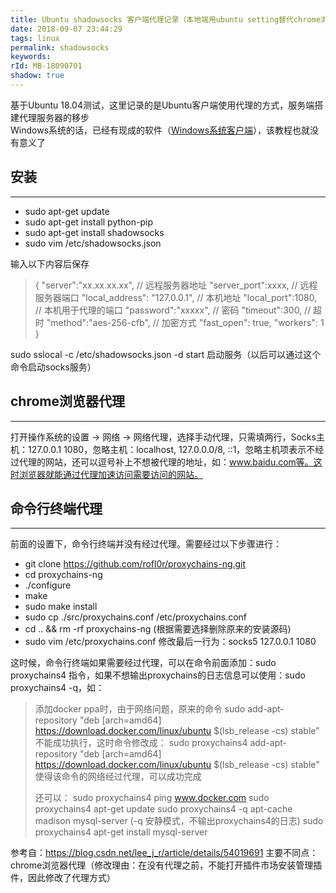 ```yaml
---
title: Ubuntu shadowsocks 客户端代理记录（本地端用ubuntu setting替代chrome浏览器插件）
date: 2018-09-07 23:44:29
tags: linux
permalink: shadowsocks
keywords: 
rId: MB-18090701
shadow: true
---
```


基于Ubuntu 18.04测试，这里记录的是Ubuntu客户端使用代理的方式，服务端搭建代理服务器的移步  
Windows系统的话，已经有现成的软件（[Windows系统客户端](https://raw.githubusercontent.com/Uetty/uetty.github.io/master/blog/影梭Win.zip)），该教程也就没有意义了  

## 安装
-----------

* sudo apt-get update
* sudo apt-get install python-pip
* sudo apt-get install shadowsocks
* sudo vim /etc/shadowsocks.json

输入以下内容后保存

>
> {
>     "server":"xx.xx.xx.xx", // 远程服务器地址
>     "server_port":xxxx, // 远程服务器端口
>     "local_address": "127.0.0.1", // 本机地址
>     "local_port":1080, // 本机用于代理的端口
>     "password":"xxxxx", // 密码
>     "timeout":300, // 超时
>     "method":"aes-256-cfb", // 加密方式
>     "fast_open": true,
>     "workers": 1
> }

sudo sslocal -c /etc/shadowsocks.json -d start      启动服务（以后可以通过这个命令启动socks服务）

## chrome浏览器代理
-----------

打开操作系统的设置 -> 网络 -> 网络代理，选择手动代理，只需填两行，Socks主机：127.0.0.1  1080，忽略主机：localhost, 127.0.0.0/8, ::1，忽略主机项表示不经过代理的网站，还可以逗号补上不想被代理的地址，如：www.baidu.com等。这时浏览器就能通过代理加速访问需要访问的网站。

## 命令行终端代理
-----------

前面的设置下，命令行终端并没有经过代理。需要经过以下步骤进行：

* git clone https://github.com/rofl0r/proxychains-ng.git
* cd proxychains-ng
* ./configure
* make
* sudo make install
* sudo cp ./src/proxychains.conf /etc/proxychains.conf
* cd .. && rm -rf proxychains-ng       (根据需要选择删除原来的安装源码)
* sudo vim /etc/proxychains.conf       修改最后一行为：socks5  127.0.0.1 1080

这时候，命令行终端如果需要经过代理，可以在命令前面添加：sudo proxychains4 指令，如果不想输出proxychains的日志信息可以使用：sudo proxychains4 -q，如：

> 添加docker ppa时，由于网络问题，原来的命令
> sudo add-apt-repository "deb [arch=amd64] https://download.docker.com/linux/ubuntu $(lsb_release -cs) stable"
> 不能成功执行，这时命令修改成：
> sudo proxychains4 add-apt-repository "deb [arch=amd64] https://download.docker.com/linux/ubuntu $(lsb_release -cs) stable"
> 使得该命令的网络经过代理，可以成功完成
>
> 还可以：
> sudo proxychains4 ping www.docker.com
> sudo proxychains4 apt-get update
> sudo proxychains4 -q apt-cache madison mysql-server       (-q 安静模式，不输出proxychains4的日志)
> sudo proxychains4 apt-get install mysql-server


参考自：https://blog.csdn.net/lee_j_r/article/details/54019691
主要不同点： chrome浏览器代理（修改理由：在没有代理之前，不能打开插件市场安装管理插件，因此修改了代理方式）

